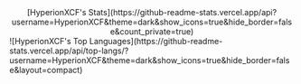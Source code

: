 <center>[HyperionXCF's Stats](https://github-readme-stats.vercel.app/api?username=HyperionXCF&theme=dark&show_icons=true&hide_border=false&count_private=true)</center>
![HyperionXCF's Top Languages](https://github-readme-stats.vercel.app/api/top-langs/?username=HyperionXCF&theme=dark&show_icons=true&hide_border=false&layout=compact)
